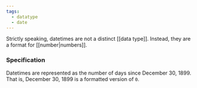 ```yaml
---
tags:
  - datatype
  - date
---
```


Strictly speaking, datetimes are not a distinct [[data type]]. Instead, they are a format for [[number|numbers]].

### Specification

Datetimes are represented as the number of days since December 30, 1899. That is, December 30, 1899 is a formatted version of `0`.